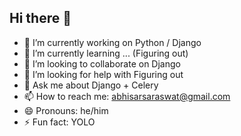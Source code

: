 ## Hi there 👋

- 🔭 I’m currently working on Python / Django
- 🌱 I’m currently learning ... (Figuring out)
- 👯 I’m looking to collaborate on Django
- 🤔 I’m looking for help with Figuring out
- 💬 Ask me about Django + Celery
- 📫 How to reach me: abhisarsaraswat@gmail.com
- 😄 Pronouns: he/him
- ⚡ Fun fact: YOLO
